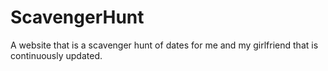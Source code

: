# ScavengerHunt
A website that is a scavenger hunt of dates for me and my girlfriend that is continuously updated.
